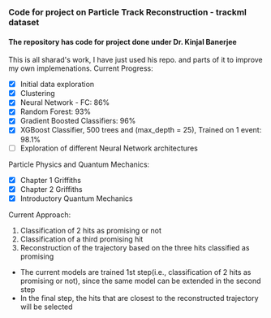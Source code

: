 ### Code for project on Particle Track Reconstruction - trackml dataset

#### The repository has code for project done under Dr. Kinjal Banerjee
This is all sharad's work, I have just used his repo. and parts of it to improve my own implemenations.
Current Progress:
- [x] Initial data exploration
- [x] Clustering
- [x] Neural Network - FC: 86%
- [x] Random Forest: 93%
- [x] Gradient Boosted Classifiers: 96%
- [x] XGBoost Classifier, 500 trees and (max_depth = 25), Trained on 1 event: 98.1%
- [ ] Exploration of different Neural Network architectures

Particle Physics and Quantum Mechanics:
- [x] Chapter 1 Griffiths
- [x] Chapter 2 Griffiths
- [x] Introductory Quantum Mechanics

Current Approach:
1. Classification of 2 hits as promising or not
2. Classification of a third promising hit
3. Reconstruction of the trajectory based on the three hits classified as promising

- The current models are trained 1st step(i.e., classification of 2 hits as promising or not), since the same model can be extended in the second step
- In the final step, the hits that are closest to the reconstructed trajectory will be selected

